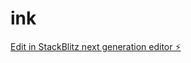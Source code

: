 # ink

[Edit in StackBlitz next generation editor ⚡️](https://stackblitz.com/~/github.com/mikaelhadler/ink)